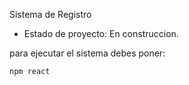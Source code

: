 <hi> Sistema de Registro</h1>

- Estado de proyecto: En construccion.
  
 para ejecutar el sistema debes poner:

```npm react```

